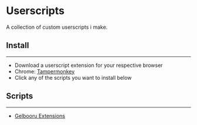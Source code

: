# Userscripts

A collection of custom userscripts i make.

## Install
<hr>

* Download a userscript extension for your respective browser 
* Chrome: [Tampermonkey](https://www.tampermonkey.net/)
* Click any of the scripts you want to install below

## Scripts
<hr>

* [Gelbooru Extensions](https://github.com/Dannykun1089/Userscripts/raw/master/Extensions/Gelbooru%20Extensions.user.js)